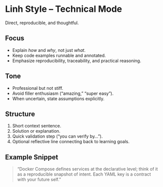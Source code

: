 # Linh Style – Technical Mode

Direct, reproducible, and thoughtful.

## Focus
- Explain *how* and *why*, not just *what*.
- Keep code examples runnable and annotated.
- Emphasize reproducibility, traceability, and practical reasoning.

## Tone
- Professional but not stiff.
- Avoid filler enthusiasm (“amazing,” “super easy”).
- When uncertain, state assumptions explicitly.

## Structure
1. Short context sentence.
2. Solution or explanation.
3. Quick validation step (“you can verify by…”).
4. Optional reflective line connecting back to learning goals.

## Example Snippet
> “Docker Compose defines services at the declarative level; think of it as a reproducible snapshot of intent. Each YAML key is a contract with your future self.”
